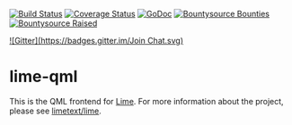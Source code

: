 [![Build Status](https://travis-ci.org/limetext/lime-qml.svg?branch=master)](https://travis-ci.org/limetext/lime-qml)
[![Coverage Status](https://img.shields.io/coveralls/limetext/lime-qml.svg?branch=master)](https://coveralls.io/r/limetext/lime-qml?branch=master)
[![GoDoc](https://godoc.org/github.com/limetext/lime-qml?status.svg)](https://godoc.org/github.com/limetext/lime-qml)
[![Bountysource Bounties](https://www.bountysource.com/badge/team?team_id=8742&style=bounties_received)](https://www.bountysource.com/teams/limetext/issues?utm_source=limetext&utm_medium=shield&utm_campaign=bounties_received)
[![Bountysource Raised](https://www.bountysource.com/badge/team?team_id=8742&style=raised)](https://www.bountysource.com/teams/limetext?utm_source=limetext&utm_medium=shield&utm_campaign=raised)

[![Gitter](https://badges.gitter.im/Join Chat.svg)](https://gitter.im/limetext/lime)


# lime-qml

This is the QML frontend for [Lime](http://limetext.org/). For more information about the project, please see [limetext/lime](https://github.com/limetext/lime).

